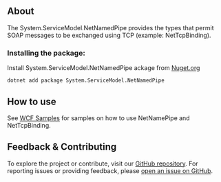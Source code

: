 ## About

The System.ServiceModel.NetNamedPipe provides the types that permit SOAP messages to be exchanged using TCP (example: NetTcpBinding).

### Installing the package:

Install System.ServiceModel.NetNamedPipe ackage from [Nuget.org](https://www.nuget.org/packages/System.ServiceModel.NetNamedPipe)

`dotnet add package System.ServiceModel.NetNamedPipe`

## How to use

See [WCF Samples](https://learn.microsoft.com/en-us/dotnet/framework/wcf/samples/) for samples on how to use NetNamePipe and NetTcpBinding.

## Feedback & Contributing

To explore the project or contribute, visit our [GitHub repository](https://github.com/dotnet/wcf/).
For reporting issues or providing feedback, please [open an issue on GitHub](https://github.com/dotnet/wcf).